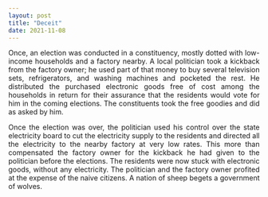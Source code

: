 ```yaml
---
layout: post
title: "Deceit"
date: 2021-11-08
---
```


<style>body {text-align: justify}</style>

Once, an election was conducted in a constituency, mostly dotted with low-income households and a factory nearby. A local politician took a kickback from the factory owner; he used part of that money to buy several television sets, refrigerators, and washing machines and pocketed the rest. He distributed the purchased electronic goods free of cost among the households in return for their assurance that the residents would vote for him in the coming elections. The constituents took the free goodies and did as asked by him.

Once the election was over, the politician used his control over the state electricity board to cut the electricity supply to the residents and directed all the electricity to the nearby factory at very low rates. This more than compensated the factory owner for the kickback he had given to the politician before the elections. The residents were now stuck with electronic goods, without any electricity. The politician and the factory owner profited at the expense of the naive citizens. A nation of sheep begets a government of wolves.
